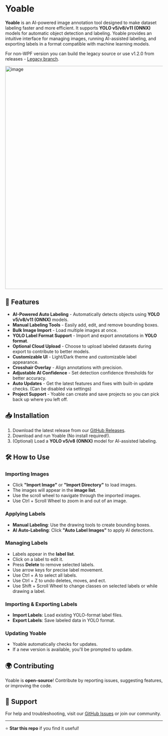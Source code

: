 # Yoable

**Yoable** is an AI-powered image annotation tool designed to make dataset labeling faster and more efficient. It supports **YOLO v5/v8/v11 (ONNX)** models for automatic object detection and labeling. Yoable provides an intuitive interface for managing images, running AI-assisted labeling, and exporting labels in a format compatible with machine learning models.

For non-WPF version you can build the legacy source or use v1.2.0 from releases - [Legacy branch](https://github.com/Babyhamsta/Yoable/tree/legacy).

<img width="1106" height="713" alt="image" src="https://github.com/user-attachments/assets/053aefe3-2188-4fb2-8050-f0bfcd61e2e7" />

## 🚀 Features

- **AI-Powered Auto Labeling** - Automatically detects objects using **YOLO v5/v8/v11 (ONNX)** models.
- **Manual Labeling Tools** - Easily add, edit, and remove bounding boxes.
- **Bulk Image Import** - Load multiple images at once.
- **YOLO Label Format Support** - Import and export annotations in **YOLO format**.
- **Optional Cloud Upload** - Choose to upload labeled datasets during export to contribute to better models.
- **Customizable UI** - Light/Dark theme and customizable label appearance.
- **Crosshair Overlay** - Align annotations with precision.
- **Adjustable AI Confidence** - Set detection confidence thresholds for better accuracy.
- **Auto Updates** - Get the latest features and fixes with built-in update checks. (Can be disabled via settings)
- **Project Support** - Yoable can create and save projects so you can pick back up where you left off.

## 📥 Installation

1. Download the latest release from our [GitHub Releases](https://github.com/Babyhamsta/Yoable/releases).
2. Download and run Yoable (No install required!).
3. (Optional) Load a **YOLO v5/v8 (ONNX)** model for AI-assisted labeling.

## 🛠️ How to Use

### Importing Images
- Click **"Import Image"** or **"Import Directory"** to load images.
- The images will appear in the **image list**.
- Use the scroll wheel to navigate through the imported images.
- Use Ctrl + Scroll Wheel to zoom in and out of an image.

### Applying Labels
- **Manual Labeling**: Use the drawing tools to create bounding boxes.
- **AI Auto-Labeling**: Click **"Auto Label Images"** to apply AI detections.

### Managing Labels
- Labels appear in the **label list**.
- Click on a label to edit it.
- Press **Delete** to remove selected labels.
- Use arrow keys for precise label movement.
- Use Ctrl + A to select all labels.
- Use Ctrl + Z to undo deletes, moves, and ect.
- Use Shift + Scroll Wheel to change classes on selected labels or while drawing a label.

### Importing & Exporting Labels
- **Import Labels**: Load existing YOLO-format label files.
- **Export Labels**: Save labeled data in YOLO format.

### Updating Yoable
- Yoable automatically checks for updates.
- If a new version is available, you'll be prompted to update.

## 🌍 Contributing
Yoable is **open-source**! Contribute by reporting issues, suggesting features, or improving the code.

## 📌 Support
For help and troubleshooting, visit our [GitHub Issues](https://github.com/Babyhamsta/Yoable/issues) or join our community.

---
⭐ **Star this repo** if you find it useful!
